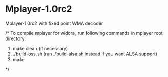 # Mplayer-1.0rc2
Mplayer-1.0rc2 with fixed point WMA decoder

/*
To compile mplayer for widora, run following commands in mplayer root directory:

1.  make clean (if necessary) 
2.  ./build-oss.sh   (run ./build-alsa.sh instead if you want ALSA support)
3.  make 

*/
